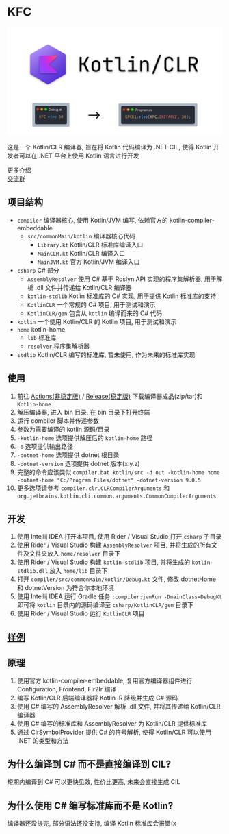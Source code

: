 # KFC

<div align="center">
  <img src="img/KFC.png" style="width: 512" alt="KFC" />
</div>

这是一个 Kotlin/CLR 编译器, 旨在将 Kotlin 代码编译为 .NET CIL, 使得 Kotlin 开发者可以在 .NET 平台上使用 Kotlin 语言进行开发

[更多介绍](https://juejin.cn/post/7512779184029679666)<br>
[交流群](https://qm.qq.com/q/ed5aIJqOrK)

## 项目结构
- `compiler` 编译器核心, 使用 Kotlin/JVM 编写, 依赖官方的 kotlin-compiler-embeddable
  - `src/commonMain/kotlin` 编译器核心代码
    - `Library.kt` Kotlin/CLR 标准库编译入口
    - `MainCLR.kt` Kotlin/CLR 编译入口
    - `MainJVM.kt` 官方 Kotlin/JVM 编译入口
- `csharp` C# 部分
  - `AssemblyResolver` 使用 C# 基于 Roslyn API 实现的程序集解析器, 用于解析 .dll 文件并传递给 Kotlin/CLR 编译器
  - `kotlin-stdlib` Kotlin 标准库的 C# 实现, 用于提供 Kotlin 标准库的支持
  - `KotlinCLR` 一个常规的 C# 项目, 用于测试和演示
  - `KotlinCLR/gen` 包含从 `kotlin` 编译而来的 C# 代码
- `kotlin` 一个使用 Kotlin/CLR 的 Kotlin 项目, 用于测试和演示
- `home` kotlin-home
  - `lib` 标准库
  - `resolver` 程序集解析器
- `stdlib` Kotlin/CLR 编写的标准库, 暂未使用, 作为未来的标准库实现

## 使用
1. 前往 [Actions(非稳定版)](https://github.com/Nyayurin/KotlinForCLR/actions) / [Release(稳定版)](https://github.com/Nyayurin/KotlinForCLR/releases) 下载编译器成品(zip/tar)和 `Kotlin-home`
2. 解压编译器, 进入 bin 目录, 在 bin 目录下打开终端
3. 运行 compiler 脚本并传递参数
4. 参数为需要编译的 kotlin 源码/目录
5. `-kotlin-home` 选项提供解压后的 `kotlin-home` 路径
6. `-d` 选项提供输出路径
7. `-dotnet-home` 选项提供 dotnet 根目录
8. `-dotnet-version` 选项提供 dotnet 版本(x.y.z)
9. 完整的命令应该类似 `compiler.bat kotlin/src -d out -kotlin-home home -dotnet-home "C:/Program Files/dotnet" -dotnet-version 9.0.5`
10. 更多选项请参考 `compiler.clr.CLRCompilerArguments` 和 `org.jetbrains.kotlin.cli.common.arguments.CommonCompilerArguments`

## 开发
1. 使用 Intellij IDEA 打开本项目, 使用 Rider / Visual Studio 打开 `csharp` 子目录
2. 使用 Rider / Visual Studio 构建 `AssemblyResolver` 项目, 并将生成的所有文件及文件夹放入 `home/resolver` 目录下
3. 使用 Rider / Visual Studio 构建 `kotlin-stdlib` 项目, 并将生成的 `kotlin-stdlib.dll` 放入 `home/lib` 目录下
4. 打开 `compiler/src/commonMain/kotlin/Debug.kt` 文件, 修改 dotnetHome 和 dotnetVersion 为符合你本地环境
5. 使用 Intellij IDEA 运行 Gradle 任务 `:compiler:jvmRun -DmainClass=DebugKt` 即可将 `kotlin` 目录内的源码编译至 `csharp/KotlinCLR/gen` 目录下
6. 使用 Rider / Visual Studio 运行 `KotlinCLR` 项目

## [样例](./Example.md)

## 原理
1. 使用官方 kotlin-compiler-embeddable, 复用官方编译器组件进行 Configuration, Frontend, Fir2Ir 编译
2. 编写 Kotlin/CLR 后端编译器将 Kotlin IR 降级并生成 C# 源码
3. 使用 C# 编写的 AssemblyResolver 解析 .dll 文件, 并将其传递给 Kotlin/CLR 编译器
4. 使用 C# 编写的标准库和 AssemblyResolver 为 Kotlin/CLR 提供标准库
5. 通过 ClrSymbolProvider 提供 C# 的符号解析, 使得 Kotlin/CLR 可以使用 .NET 的类型和方法

## 为什么编译到 C# 而不是直接编译到 CIL?
短期内编译到 C# 可以更快见效, 性价比更高, 未来会直接生成 CIL

## 为什么使用 C# 编写标准库而不是 Kotlin?
编译器还没搓完, 部分语法还没支持, 编译 Kotlin 标准库会报错(x

